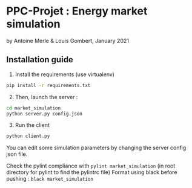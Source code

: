 # PPC-Projet : Energy market simulation
by Antoine Merle & Louis Gombert, January 2021

## Installation guide
1) Install the requirements (use virtualenv)

```bash
pip install -r requirements.txt
```

2) Then, launch the server :
```bash
cd market_simulation
python server.py config.json
```

3) Run the client
```bash
python client.py
```

You can edit some simulation parameters by changing the server config json file.

Check the pylint compliance with `pylint market_simulation` (in root directory for pylint to find the pylintrc file)
Format using black before pushing : `black market_simulation`
